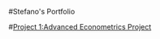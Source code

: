 #Stefano's Portfolio

#[Project 1:Advanced Econometrics Project](https://github.com/SalvoLDN/Advanced-Econometrics-Project.git)
#
#
#
#
